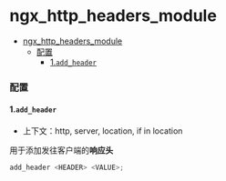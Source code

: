 # ngx_http_headers_module

<!-- @import "[TOC]" {cmd="toc" depthFrom=1 depthTo=6 orderedList=false} -->
<!-- code_chunk_output -->

- [ngx_http_headers_module](#ngx_http_headers_module)
    - [配置](#配置)
      - [1.`add_header`](#1add_header)

<!-- /code_chunk_output -->

### 配置

#### 1.`add_header`
* 上下文：http, server, location, if in location

用于添加发往客户端的**响应头**
```python
add_header <HEADER> <VALUE>;
```
